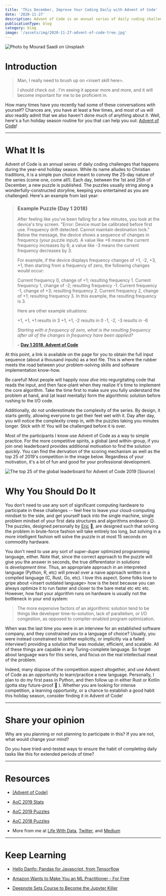 ```yaml
---
title: 'This December, Improve Your Coding Daily with Advent of Code'
date: '2020-11-27'
description: Advent of Code is an annual series of daily coding challenges that happens during the year-end holiday season. Each day, between the 1st and 25th of December, a new puzzle is published. Harden up your problem solving and coding proficiency while celebrating the holidays with this great competition!
publicationType: blog
category: blog
image: '/assets/img/2020-11-27-advent-of-code-tree.jpg'
---
```


![Photo by Mourad Saadi on
Unsplash](/assets/img/2020-11-27-advent-of-code-tree.jpg)

# Introduction

> Man, I really need to brush up on \<insert skill here\>.
>
> I should check out . I'm seeing it appear more and more, and it will
> become important for me to be proficient in.

How many times have you recently had some of these conversations with
yourself? Chances are, you have at least a few times, and most of us
will also readily admit that we also haven't done much of anything about
it. Well, here's a fun holiday season routine for you that can help you
out: [Advent of Code](https://adventofcode.com/2019/about)!


------------------------------------------------------------------------

# What It Is

Advent of Code is an annual series of daily coding challenges that
happens during the year-end holiday season. While its name alludes to
Christian traditions, it is a simple pun choice meant to convey the
25-day nature of the series (come one, come all!). Each day, between the
1st and 25th of December, a new puzzle is published. The puzzles usually
string along a wonderfully-constructed storyline, keeping you
entertained as you are challenged. Here's an example from last year:

> ### Example Puzzle (Day 1 2018)
>
> After feeling like you've been falling for a few minutes, you look at
> the device's tiny screen. "Error: Device must be calibrated before
> first use. Frequency drift detected. Cannot maintain destination
> lock." Below the message, the device shows a sequence of changes in
> frequency (your puzzle input). A value like +6 means the current
> frequency increases by 6; a value like -3 means the current frequency
> decreases by 3.
>
> For example, if the device displays frequency changes of +1, -2, +3,
> +1, then starting from a frequency of zero, the following changes
> would occur:
>
> Current frequency 0, change of +1; resulting frequency 1. Current
> frequency 1, change of -2; resulting frequency -1. Current frequency
> -1, change of +3; resulting frequency 2. Current frequency 2, change
> of +1; resulting frequency 3. In this example, the resulting frequency
> is 3.
>
> Here are other example situations:
>
> +1, +1, +1 results in 3 +1, +1, -2 results in 0 -1, -2, -3 results in
> -6
>
> *Starting with a frequency of zero, what is the resulting frequency
> after all of the changes in frequency have been applied?*
>
> **-** [**Day 1 2018, Advent of
> Code**](https://adventofcode.com/2018/day/1)

At this point, a link is available on the page for you to obtain the
full input sequence (about a thousand inputs) as a text file. This is
where the rubber meets the road between your problem-solving skills and
software implementation know-how.

Be careful! Most people will happily *nose dive* into regurgitating code
that reads the input, and then face-plant when they realize it's time to
implement the core algorithm. Take the time first to make sure you fully
understand the problem at hand, and (at least mentally) form the
algorithmic solution before rushing to the I/O code.

Additionally, do not underestimate the complexity of the series. By
design, it starts gently, allowing everyone to get their feet wet with
it. Day after day, you will notice the complexity creep in, with the
puzzles taking you minutes longer. Stick with it! You will be challenged
before it is over.

Most of the participants I know use Advent of Code as a way to simple
practice. For the more competitive spirits, a global (and within-group,
if you join one) leaderboard provides additional motivation to find the
solution *quickly*. You can find the derivation of the scoring mechanism
as well as the top 25 of 2019's competition in the image below.
Regardless of your motivation, it's a lot of fun and good for your
professional development.

![The top 25 of the global leaderboard for Advent of Code 2019
    [[Source]](https://adventofcode.com/2019/leaderboard)
](/assets/img/2020-11-27-advent-of-code-aoc-2019-lb.png)

# Why You Should Do It

You don't need to use any sort of significant computing hardware to
participate in these challenges -- feel free to leave your
cloud-computing mindset to the side, and get yourself back into the
single machine, single problem mindset of your first data structures and
algorithms endeavor 😉. The puzzles, designed personally
by [Eric](http://was.tl/) 👏, are designed such that solving the problem
in brute-force fashion will take entirely too long, but solving in a
more intelligent fashion will solve the puzzle in at most 15 seconds on
commodity hardware.

You don't need to use any sort of super-duper optimized programming
language, either. Note that, since the correct approach to the puzzle
will give you the answer in seconds, the true differentiator in
solutions is *development time*. Thus, an appropriate approach in an
interpreted language (Python, R, etc) will prevail over a naive approach
written in a compiled language (C, Rust, Go, etc). I love this aspect.
Some folks love to gripe about \<insert outdated language\> how is the
best because you can always optimize it to run faster and closer to the
bare metal etc etc etc. However, how fast your algorithm runs on
hardware is usually not the bottleneck in your end system:

> The more expensive factors of an algorithmic solution tend to be
> things like developer time-to-solution, lack of parallelism, or I/O
> congestion, as opposed to compiler-enabled program optimization.

When was the last time you were in an interview for an established
software company, and they constrained you to a language of
choice? Usually, you were instead constrained to (either explicitly, or
implicitly via a failed interview!) providing a solution that was
modular, efficient, and scalable. All of these things are capable in any
Turing-complete language. So forget about language wars for this series,
and focus on the real intellectual meat of the problem.

Indeed, many dispose of the competition aspect altogether, and use
Advent of Code as an opportunity to learn/practice a new language.
Personally, I plan to do my first pass in Python, and then follow up in
either Rust or Kotlin (gotta stay future-proof 🧐 ). Whether you are
looking for intense competition, a learning opportunity, or a chance to
establish a good habit this holiday season, consider finding it in
Advent of Code!

------------------------------------------------------------------------

# Share your opinion

Why are you planning or not planning to participate in this? If you are
not, what would change your mind?

Do you have tried-and-tested ways to ensure the habit of completing
daily tasks like this for extended periods of time?


------------------------------------------------------------------------

# Resources

-   [[Advent of
    Code]](https://adventofcode.com/)

-   [AoC 2019 Stats](https://adventofcode.com/2019/stats)

-   [AoC 2019 Puzzles](https://adventofcode.com/2019)

-   [AoC 2018 Puzzles](https://adventofcode.com/2018)

-   More from me at 
    [Life With Data](https://www.lifewithdata.org/),
    [Twitter](https://twitter.com/anthonyagnone),
    and
    [Medium](https://medium.com/@anthonyagnone)

***

# Keep Learning

-   [Hello Danfo: Pandas for Javascript, from
    Tensorflow](https://towardsdatascience.com/hello-danfo-pandas-for-javascript-from-tensorflow-3d1d0ea3f3be)

-   [Amazon Wants to Make You an ML Practitioner - For
    Free](https://towardsdatascience.com/amazon-wants-to-make-you-an-ml-practitioner-for-free-552c46cea9ba)

-   [Deepnote Sets Course to Become the Jupyter
    Killer](https://towardsdatascience.com/deepnote-sets-course-to-become-the-jupyter-killer-d0cb6e3ca011)
